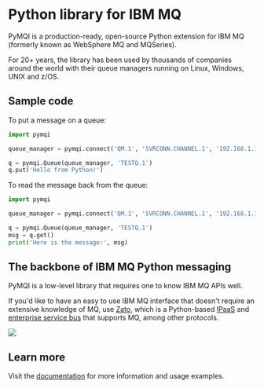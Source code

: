 
# Python library for IBM MQ

PyMQI is a production-ready, open-source Python extension for IBM MQ (formerly known as WebSphere MQ and MQSeries).

For 20+ years, the library has been used by thousands of companies around the world with their queue managers running on
Linux, Windows, UNIX and z/OS.

## Sample code

To put a message on a queue:

```python
import pymqi

queue_manager = pymqi.connect('QM.1', 'SVRCONN.CHANNEL.1', '192.168.1.121(1434)')

q = pymqi.Queue(queue_manager, 'TESTQ.1')
q.put('Hello from Python!')
```

To read the message back from the queue:

```python
import pymqi

queue_manager = pymqi.connect('QM.1', 'SVRCONN.CHANNEL.1', '192.168.1.121(1434)')

q = pymqi.Queue(queue_manager, 'TESTQ.1')
msg = q.get()
print('Here is the message:', msg)
```

## The backbone of IBM MQ Python messaging

PyMQI is a low-level library that requires one to know IBM MQ APIs well.

If you'd like to have an easy to use IBM MQ interface that doesn't require an extensive knowledge of MQ,
use
[Zato](https://zato.io),
which is a Python-based
[IPaaS](https://zato.io/articles/integration-platform.html)
and
[enterprise service bus](https://zato.io/en/docs/3.3/intro/esb-soa.html)
that supports MQ, among other protocols.

![](https://upcdn.io/kW15bqq/raw/root/en/docs/3.3/gfx/api/screenshots/mq.png)

## Learn more

Visit the [documentation](https://zato.io/pymqi/index.html?gh) for more information and usage examples.
